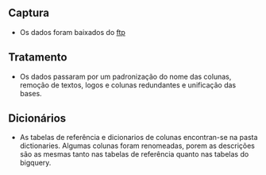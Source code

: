## Captura
 - Os dados foram baixados do [ftp](ftp://ftp.mtps.gov.br/pdet/microdados/)

## Tratamento
 - Os dados passaram por um padronização do nome das colunas, remoção de textos, logos e colunas redundantes e unificação das bases.

## Dicionários
 - As tabelas de referência e dicionarios de colunas encontran-se na pasta dictionaries. Algumas colunas foram renomeadas, porem as descrições são as mesmas tanto nas tabelas de referência quanto nas tabelas do bigquery.